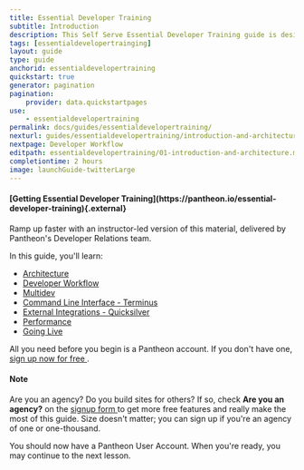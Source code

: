 ```yaml
---
title: Essential Developer Training 
subtitle: Introduction
description: This Self Serve Essential Developer Training guide is designed to help any Pantheon user quickly master workflow and tooling
tags: [essentialdevelopertrainging]
layout: guide
type: guide
anchorid: essentialdevelopertraining
quickstart: true
generator: pagination
pagination:
    provider: data.quickstartpages
use:
    - essentialdevelopertraining
permalink: docs/guides/essentialdevelopertraining/
nexturl: guides/essentialdevelopertraining/introduction-and-architecture/
nextpage: Developer Workflow
editpath: essentialdevelopertraining/01-introduction-and-architecture.md
completiontime: 2 hours
image: launchGuide-twitterLarge 
---
```

 
 <div class="enablement" markdown="1">
  <h4 class="info" markdown="1">[Getting Essential Developer Training](https://pantheon.io/essential-developer-training){.external}</h4>
  Ramp up faster with an instructor-led version of this material, delivered by Pantheon's Developer Relations team.
</div>

In this guide, you'll learn:

- [Architecture](guides/essentialdevelopertraining/developer-workflow/introduction-and-architecture)
- [Developer Workflow](guides/essentialdevelopertraining/developer-workflow/)
- [Multidev](guides/essentialdevelopertraining/multidev/)
- [Command Line Interface - Terminus](guides/essentialdevelopertraining/terminus-cli)
- [External Integrations - Quicksilver](guides/essentialdevelopertraining/quicksilver-external-integrations)
- [Performance](guides/essentialdevelopertraining/performance)
- [Going Live](guides/essentialdevelopertraining/going-live)

All you need before you begin is a Pantheon account. If you don't have one, <a href="https://pantheon.io/register" target="_blank">sign up now for free <span class="glyphicons glyphicons-new-window-alt"></span></a>.

<div class="alert alert-info">
<h4 class="info">Note</h4>
<p>Are you an agency? Do you build sites for others? If so, check <strong>Are you an agency?</strong> on the <a href="https://pantheon.io/register" target="_blank">signup form <span class="glyphicons glyphicons-new-window-alt"></span></a> to get more free features and really make the most of this guide. Size doesn't matter; you can sign up if you're an agency of one or one-thousand.
</p></div>

You should now have a Pantheon User Account. When you're ready, you may continue to the next lesson.